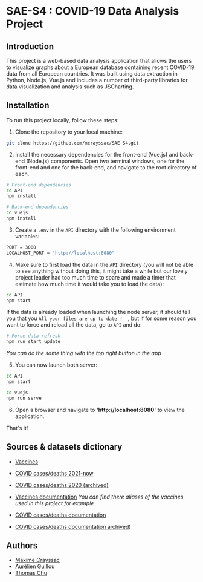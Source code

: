 # SAE-S4 : COVID-19 Data Analysis Project
## Introduction

This project is a web-based data analysis application that allows the users to visualize graphs about a European database containing recent COVID-19 data from all European countries. 
It was built using data extraction in Python, Node.js, Vue.js and includes a number of third-party libraries for data visualization and analysis such as JSCharting.

## Installation

To run this project locally, follow these steps:
1. Clone the repository to your local machine:
```bash
git clone https://github.com/mcrayssac/SAE-S4.git
```
2. Install the necessary dependencies for the front-end (Vue.js) and back-end (Node.js) components. Open two terminal
windows, one for the front-end and one for the back-end, and navigate to the root directory of each.
```bash
# Front-end dependencies
cd API
npm install

# Back-end dependencies
cd vuejs
npm install
```
3. Create a `.env` in the `API` directory with the following environment variables:
```bash
PORT = 3000
LOCALHOST_PORT = "http://localhost:8080"
```
4. Make sure to first load the data in the `API` directory (you will not be able to see anything without doing this, it might take a while but our lovely project leader had too much time to spare and made a timer that estimate how much time it would take you to load the data):
```bash
cd API
npm start
```
If the data is already loaded when launching the node server, it should tell you that you `All your files are up to date ! 
`, but if for some reason you want to force and reload all the data, go to `API` and do:
```bash
# Force data refresh
npm run start_update
```
*You can do the same thing with the top right button in the app*

5. You can now launch both server:
```bash
cd API
npm start

cd vuejs
npm run serve
```

6. Open a browser and navigate to **'http://localhost:8080'** to view the application.

That's it! 

## Sources & datasets dictionary

- [Vaccines](https://www.ecdc.europa.eu/en/publications-data/data-covid-19-vaccination-eu-eea)
- [COVID cases/deaths 2021-now](https://www.ecdc.europa.eu/en/publications-data/data-national-14-day-notification-rate-covid-19)
- [COVID cases/deaths 2020 (archived)](https://www.ecdc.europa.eu/en/publications-data/download-todays-data-geographic-distribution-covid-19-cases-worldwide)


- [Vaccines documentation](https://www.ecdc.europa.eu/sites/default/files/documents/Variable_Dictionary_VaccineTracker-7-october-2022.pdf)
  *You can find there aliases of the vaccines used in this project for example*
- [COVID cases/deaths documentation](https://www.ecdc.europa.eu/sites/default/files/documents/2022-06-23_Variable_Dictionary_and_Disclaimer_national_weekly_data.pdf)
- [COVID cases/deaths documentation archived](https://www.ecdc.europa.eu/sites/default/files/documents/Description-and-disclaimer_daily_reporting.pdf))

## Authors

- [Maxime Crayssac](https://github.com/mcrayssac)
- [Aurélien Guillou](https://github.com/aurelienGUILLOU)
- [Thomas Chu](https://github.com/GitGudShu)
